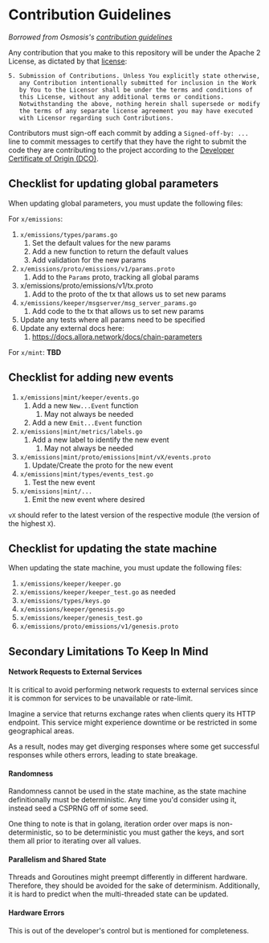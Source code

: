 # Contribution Guidelines

*Borrowed from Osmosis's [contribution guidelines](https://github.com/osmosis-labs/osmosis/blob/main/CONTRIBUTING.md)*

Any contribution that you make to this repository will
be under the Apache 2 License, as dictated by that
[license](http://www.apache.org/licenses/LICENSE-2.0.html):

~~~
5. Submission of Contributions. Unless You explicitly state otherwise,
   any Contribution intentionally submitted for inclusion in the Work
   by You to the Licensor shall be under the terms and conditions of
   this License, without any additional terms or conditions.
   Notwithstanding the above, nothing herein shall supersede or modify
   the terms of any separate license agreement you may have executed
   with Licensor regarding such Contributions.
~~~

Contributors must sign-off each commit by adding a `Signed-off-by: ...`
line to commit messages to certify that they have the right to submit
the code they are contributing to the project according to the
[Developer Certificate of Origin (DCO)](https://developercertificate.org/).


## Checklist for updating global parameters

When updating global parameters, you must update the following files:

For `x/emissions`:

1. `x/emissions/types/params.go`
   1. Set the default values for the new params
   2. Add a new function to return the default values
   3. Add validation for the new params
2. `x/emissions/proto/emissions/v1/params.proto`
   1. Add to the `Params` proto, tracking all global params
3. x/emissions/proto/emissions/v1/tx.proto
   1. Add to the proto of the tx that allows us to set new params
4. `x/emissions/keeper/msgserver/msg_server_params.go`
   1. Add code to the tx that allows us to set new params
5. Update any tests where all params need to be specified
6. Update any external docs here:
   1. https://docs.allora.network/docs/chain-parameters

For `x/mint`:
__TBD__

## Checklist for adding new events

1. `x/emissions|mint/keeper/events.go`
   1. Add a new `New...Event` function
      1. May not always be needed
   2. Add a new `Emit...Event` function
2. `x/emissions|mint/metrics/labels.go`
   1. Add a new label to identify the new event
      1. May not always be needed
3. `x/emissions|mint/proto/emissions|mint/vX/events.proto`
   1. Update/Create the proto for the new event
4. `x/emissions|mint/types/events_test.go`
   1. Test the new event
5. `x/emissions|mint/...`
   1. Emit the new event where desired

`vX` should refer to the latest version of the respective module (the version of the highest `X`).

## Checklist for updating the state machine

When updating the state machine, you must update the following files:

1. `x/emissions/keeper/keeper.go`
2. `x/emissions/keeper/keeper_test.go` as needed
3. `x/emissions/types/keys.go`
4. `x/emissions/keeper/genesis.go`
5. `x/emissions/keeper/genesis_test.go`
6. `x/emissions/proto/emissions/v1/genesis.proto`


## Secondary Limitations To Keep In Mind

#### Network Requests to External Services

It is critical to avoid performing network requests to external services since it is common for services to be unavailable or rate-limit.

Imagine a service that returns exchange rates when clients query its HTTP endpoint. This service might experience downtime or be restricted in some geographical areas.

As a result, nodes may get diverging responses where some get successful responses while others errors, leading to state breakage.

#### Randomness

Randomness cannot be used in the state machine, as the state machine definitionally must be deterministic. Any time you'd consider using it, instead seed a CSPRNG off of some seed.

One thing to note is that in golang, iteration order over maps is non-deterministic, so to be deterministic you must gather the keys, and sort them all prior to iterating over all values.

#### Parallelism and Shared State

Threads and Goroutines might preempt differently in different hardware. Therefore, they should be avoided for the sake of determinism. Additionally, it is hard to predict when the multi-threaded state can be updated.

#### Hardware Errors
This is out of the developer's control but is mentioned for completeness.
